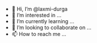 - 👋 Hi, I’m @laxmi-durga
- 👀 I’m interested in ...
- 🌱 I’m currently learning ...
- 💞️ I’m looking to collaborate on ...
- 📫 How to reach me ...

<!---
laxmi-durga/laxmi-durga is a ✨ special ✨ repository because its `README.md` (this file) appears on your GitHub profile.
You can click the Preview link to take a look at your changes.
--->
